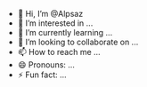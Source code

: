 - 👋 Hi, I’m @Alpsaz
- 👀 I’m interested in ...
- 🌱 I’m currently learning ...
- 💞️ I’m looking to collaborate on ...
- 📫 How to reach me ...
- 😄 Pronouns: ...
- ⚡ Fun fact: ...

<!---
Alpsaz/Alpsaz is a ✨ special ✨ repository because its `README.md` (this file) appears on your GitHub profile.
You can click the Preview link to take a look at your changes.
--->
